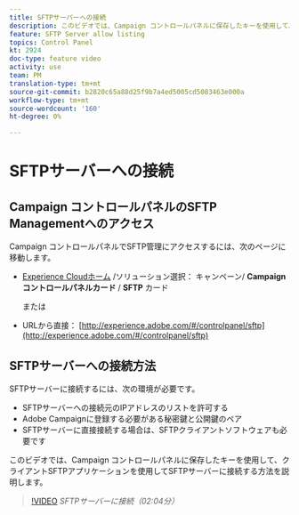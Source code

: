 ```yaml
---
title: SFTPサーバーへの接続
description: このビデオでは、Campaign コントロールパネルに保存したキーを使用して、クライアントSFTPアプリケーションを使用してSFTPサーバーに接続する方法を説明します。
feature: SFTP Server allow listing
topics: Control Panel
kt: 2924
doc-type: feature video
activity: use
team: PM
translation-type: tm+mt
source-git-commit: b2820c65a88d25f9b7a4ed5005cd5083463e000a
workflow-type: tm+mt
source-wordcount: '160'
ht-degree: 0%

---
```



# SFTPサーバーへの接続

## Campaign コントロールパネルのSFTP Managementへのアクセス

Campaign コントロールパネルでSFTP管理にアクセスするには、次のページに移動します。

* [Experience Cloudホーム](https://experience.adobe.com/#/home) /ソリューション選択： キャンペーン/ **Campaign コントロールパネルカード** / **SFTP** カード

   または
* URLから直接： [http://experience.adobe.com/#/controlpanel/sftp](http://experience.adobe.com/#/controlpanel/sftp)

## SFTPサーバーへの接続方法

SFTPサーバーに接続するには、次の環境が必要です。

* SFTPサーバーへの接続元のIPアドレスのリストを許可する
* Adobe Campaignに登録する必要がある秘密鍵と公開鍵のペア
* SFTPサーバーに直接接続する場合は、SFTPクライアントソフトウェアも必要です

このビデオでは、Campaign コントロールパネルに保存したキーを使用して、クライアントSFTPアプリケーションを使用してSFTPサーバーに接続する方法を説明します。

>[!VIDEO](https://video.tv.adobe.com/v/27263?quality=12)
*SFTPサーバーに接続（02:04分）*

